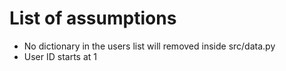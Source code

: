 # List of assumptions
* No dictionary in the users list will removed inside src/data.py
* User ID starts at 1 